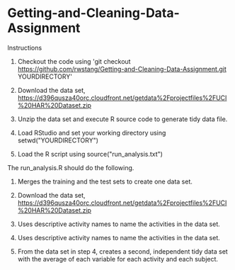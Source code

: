 Getting-and-Cleaning-Data-Assignment
====================================

Instructions

1. Checkout the code using 'git checkout https://github.com/rwstang/Getting-and-Cleaning-Data-Assignment.git YOURDIRECTORY'

2. Download the data set, https://d396qusza40orc.cloudfront.net/getdata%2Fprojectfiles%2FUCI%20HAR%20Dataset.zip

3. Unzip the data set and execute R source code to generate tidy data file.

4. Load RStudio and set your working directory using setwd("YOURDIRECTORY")

5. Load the R script using source("run_analysis.txt")

The run_analysis.R should do the following.

1. Merges the training and the test sets to create one data set.
   
2. Download the data set, https://d396qusza40orc.cloudfront.net/getdata%2Fprojectfiles%2FUCI%20HAR%20Dataset.zip

3. Uses descriptive activity names to name the activities in the data set.

4. Uses descriptive activity names to name the activities in the data set.

5. From the data set in step 4, creates a second, independent tidy data set with the average of each variable for each activity and each subject.
